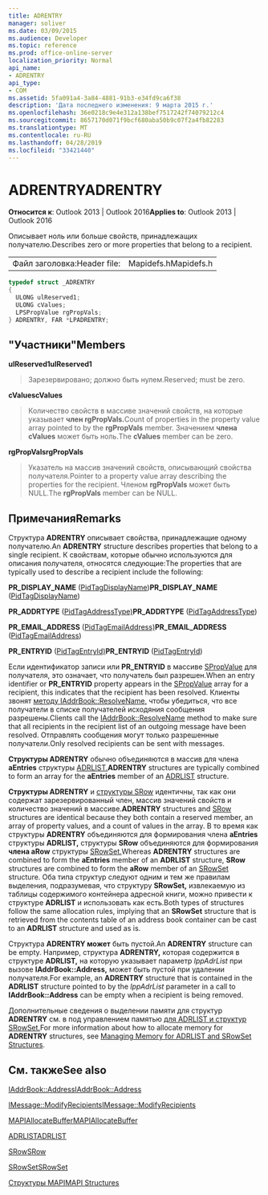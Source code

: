 ```yaml
---
title: ADRENTRY
manager: soliver
ms.date: 03/09/2015
ms.audience: Developer
ms.topic: reference
ms.prod: office-online-server
localization_priority: Normal
api_name:
- ADRENTRY
api_type:
- COM
ms.assetid: 5fa091a4-3a84-4881-91b3-e34fd9ca6f38
description: 'Дата последнего изменения: 9 марта 2015 г.'
ms.openlocfilehash: 36e0218c9e4e312a138bef7517242f74079212c4
ms.sourcegitcommit: 8657170d071f9bcf680aba50b9c07f2a4fb82283
ms.translationtype: MT
ms.contentlocale: ru-RU
ms.lasthandoff: 04/28/2019
ms.locfileid: "33421440"
---
```

# <a name="adrentry"></a><span data-ttu-id="2cd60-103">ADRENTRY</span><span class="sxs-lookup"><span data-stu-id="2cd60-103">ADRENTRY</span></span>

  
  
<span data-ttu-id="2cd60-104">**Относится к**: Outlook 2013 | Outlook 2016</span><span class="sxs-lookup"><span data-stu-id="2cd60-104">**Applies to**: Outlook 2013 | Outlook 2016</span></span> 
  
<span data-ttu-id="2cd60-105">Описывает ноль или больше свойств, принадлежащих получателю.</span><span class="sxs-lookup"><span data-stu-id="2cd60-105">Describes zero or more properties that belong to a recipient.</span></span>
  
|||
|:-----|:-----|
|<span data-ttu-id="2cd60-106">Файл заголовка:</span><span class="sxs-lookup"><span data-stu-id="2cd60-106">Header file:</span></span>  <br/> |<span data-ttu-id="2cd60-107">Mapidefs.h</span><span class="sxs-lookup"><span data-stu-id="2cd60-107">Mapidefs.h</span></span>  <br/> |
   
```cpp
typedef struct _ADRENTRY
{
  ULONG ulReserved1;
  ULONG cValues;
  LPSPropValue rgPropVals;
} ADRENTRY, FAR *LPADRENTRY;

```

## <a name="members"></a><span data-ttu-id="2cd60-108">"Участники"</span><span class="sxs-lookup"><span data-stu-id="2cd60-108">Members</span></span>

 <span data-ttu-id="2cd60-109">**ulReserved1**</span><span class="sxs-lookup"><span data-stu-id="2cd60-109">**ulReserved1**</span></span>
  
> <span data-ttu-id="2cd60-110">Зарезервировано; должно быть нулем.</span><span class="sxs-lookup"><span data-stu-id="2cd60-110">Reserved; must be zero.</span></span>
    
 <span data-ttu-id="2cd60-111">**cValues**</span><span class="sxs-lookup"><span data-stu-id="2cd60-111">**cValues**</span></span>
  
> <span data-ttu-id="2cd60-112">Количество свойств в массиве значений свойств, на которые указывает **член rgPropVals.**</span><span class="sxs-lookup"><span data-stu-id="2cd60-112">Count of properties in the property value array pointed to by the **rgPropVals** member.</span></span> <span data-ttu-id="2cd60-113">Значением **члена cValues** может быть ноль.</span><span class="sxs-lookup"><span data-stu-id="2cd60-113">The **cValues** member can be zero.</span></span> 
    
 <span data-ttu-id="2cd60-114">**rgPropVals**</span><span class="sxs-lookup"><span data-stu-id="2cd60-114">**rgPropVals**</span></span>
  
> <span data-ttu-id="2cd60-115">Указатель на массив значений свойств, описывающий свойства получателя.</span><span class="sxs-lookup"><span data-stu-id="2cd60-115">Pointer to a property value array describing the properties for the recipient.</span></span> <span data-ttu-id="2cd60-116">Членом **rgPropVals** может быть NULL.</span><span class="sxs-lookup"><span data-stu-id="2cd60-116">The **rgPropVals** member can be NULL.</span></span> 
    
## <a name="remarks"></a><span data-ttu-id="2cd60-117">Примечания</span><span class="sxs-lookup"><span data-stu-id="2cd60-117">Remarks</span></span>

<span data-ttu-id="2cd60-118">Структура **ADRENTRY** описывает свойства, принадлежащие одному получателю.</span><span class="sxs-lookup"><span data-stu-id="2cd60-118">An **ADRENTRY** structure describes properties that belong to a single recipient.</span></span> <span data-ttu-id="2cd60-119">К свойствам, которые обычно используются для описания получателя, относятся следующие:</span><span class="sxs-lookup"><span data-stu-id="2cd60-119">The properties that are typically used to describe a recipient include the following:</span></span> 
  
 <span data-ttu-id="2cd60-120">**PR_DISPLAY_NAME** ([PidTagDisplayName](pidtagdisplayname-canonical-property.md))</span><span class="sxs-lookup"><span data-stu-id="2cd60-120">**PR_DISPLAY_NAME** ([PidTagDisplayName](pidtagdisplayname-canonical-property.md))</span></span>
  
 <span data-ttu-id="2cd60-121">**PR_ADDRTYPE** ([PidTagAddressType)](pidtagaddresstype-canonical-property.md)</span><span class="sxs-lookup"><span data-stu-id="2cd60-121">**PR_ADDRTYPE** ([PidTagAddressType](pidtagaddresstype-canonical-property.md))</span></span>
  
 <span data-ttu-id="2cd60-122">**PR_EMAIL_ADDRESS** ([PidTagEmailAddress)](pidtagemailaddress-canonical-property.md)</span><span class="sxs-lookup"><span data-stu-id="2cd60-122">**PR_EMAIL_ADDRESS** ([PidTagEmailAddress](pidtagemailaddress-canonical-property.md))</span></span>
  
 <span data-ttu-id="2cd60-123">**PR_ENTRYID** ([PidTagEntryId)](pidtagentryid-canonical-property.md)</span><span class="sxs-lookup"><span data-stu-id="2cd60-123">**PR_ENTRYID** ([PidTagEntryId](pidtagentryid-canonical-property.md))</span></span>
  
<span data-ttu-id="2cd60-124">Если идентификатор записи или **PR_ENTRYID** в массиве [SPropValue](spropvalue.md) для получателя, это означает, что получатель был разрешен.</span><span class="sxs-lookup"><span data-stu-id="2cd60-124">When an entry identifier or **PR_ENTRYID** property appears in the [SPropValue](spropvalue.md) array for a recipient, this indicates that the recipient has been resolved.</span></span> <span data-ttu-id="2cd60-125">Клиенты звонят [методу IAddrBook::ResolveName,](iaddrbook-resolvename.md) чтобы убедиться, что все получатели в списке получателей исходяния сообщения разрешены.</span><span class="sxs-lookup"><span data-stu-id="2cd60-125">Clients call the [IAddrBook::ResolveName](iaddrbook-resolvename.md) method to make sure that all recipients in the recipient list of an outgoing message have been resolved.</span></span> <span data-ttu-id="2cd60-126">Отправлять сообщения могут только разрешенные получатели.</span><span class="sxs-lookup"><span data-stu-id="2cd60-126">Only resolved recipients can be sent with messages.</span></span> 
  
 <span data-ttu-id="2cd60-127">**Структуры ADRENTRY** обычно объединяются в массив для члена **aEntries** структуры [ADRLIST.](adrlist.md)</span><span class="sxs-lookup"><span data-stu-id="2cd60-127">**ADRENTRY** structures are typically combined to form an array for the **aEntries** member of an [ADRLIST](adrlist.md) structure.</span></span> 
  
 <span data-ttu-id="2cd60-128">**Структуры ADRENTRY** и [структуры SRow](srow.md) идентичны, так как они содержат зарезервированный член, массив значений свойств и количество значений в массиве.</span><span class="sxs-lookup"><span data-stu-id="2cd60-128">**ADRENTRY** structures and [SRow](srow.md) structures are identical because they both contain a reserved member, an array of property values, and a count of values in the array.</span></span> <span data-ttu-id="2cd60-129">В то время как структуры **ADRENTRY** объединяются для формирования члена **aEntries** структуры **ADRLIST,** структуры **SRow** объединяются для формирования **члена aRow** структуры [SRowSet.](srowset.md)</span><span class="sxs-lookup"><span data-stu-id="2cd60-129">Whereas **ADRENTRY** structures are combined to form the **aEntries** member of an **ADRLIST** structure, **SRow** structures are combined to form the **aRow** member of an [SRowSet](srowset.md) structure.</span></span> <span data-ttu-id="2cd60-130">Оба типа структур следуют одним и тем же правилам выделения, подразумевая, что структуру **SRowSet,** извлекаемую из таблицы содержимого контейнера адресной книги, можно привести к структуре **ADRLIST** и использовать как есть.</span><span class="sxs-lookup"><span data-stu-id="2cd60-130">Both types of structures follow the same allocation rules, implying that an **SRowSet** structure that is retrieved from the contents table of an address book container can be cast to an **ADRLIST** structure and used as is.</span></span> 
  
<span data-ttu-id="2cd60-131">Структура **ADRENTRY может** быть пустой.</span><span class="sxs-lookup"><span data-stu-id="2cd60-131">An **ADRENTRY** structure can be empty.</span></span> <span data-ttu-id="2cd60-132">Например, структура **ADRENTRY,** которая содержится в структуре **ADRLIST,** на которую указывает параметр  _lppAdrList_ при вызове **IAddrBook::Address,** может быть пустой при удалении получателя.</span><span class="sxs-lookup"><span data-stu-id="2cd60-132">For example, an **ADRENTRY** structure that is contained in the **ADRLIST** structure pointed to by the  _lppAdrList_ parameter in a call to **IAddrBook::Address** can be empty when a recipient is being removed.</span></span> 
  
<span data-ttu-id="2cd60-133">Дополнительные сведения о выделении памяти для структур **ADRENTRY** см. в под управлением памятью [для ADRLIST и структур SRowSet.](managing-memory-for-adrlist-and-srowset-structures.md)</span><span class="sxs-lookup"><span data-stu-id="2cd60-133">For more information about how to allocate memory for **ADRENTRY** structures, see [Managing Memory for ADRLIST and SRowSet Structures](managing-memory-for-adrlist-and-srowset-structures.md).</span></span>
  
## <a name="see-also"></a><span data-ttu-id="2cd60-134">См. также</span><span class="sxs-lookup"><span data-stu-id="2cd60-134">See also</span></span>



[<span data-ttu-id="2cd60-135">IAddrBook::Address</span><span class="sxs-lookup"><span data-stu-id="2cd60-135">IAddrBook::Address</span></span>](iaddrbook-address.md)
  
[<span data-ttu-id="2cd60-136">IMessage::ModifyRecipients</span><span class="sxs-lookup"><span data-stu-id="2cd60-136">IMessage::ModifyRecipients</span></span>](imessage-modifyrecipients.md)
  
[<span data-ttu-id="2cd60-137">MAPIAllocateBuffer</span><span class="sxs-lookup"><span data-stu-id="2cd60-137">MAPIAllocateBuffer</span></span>](mapiallocatebuffer.md)
  
[<span data-ttu-id="2cd60-138">ADRLIST</span><span class="sxs-lookup"><span data-stu-id="2cd60-138">ADRLIST</span></span>](adrlist.md)
  
[<span data-ttu-id="2cd60-139">SRow</span><span class="sxs-lookup"><span data-stu-id="2cd60-139">SRow</span></span>](srow.md)
  
[<span data-ttu-id="2cd60-140">SRowSet</span><span class="sxs-lookup"><span data-stu-id="2cd60-140">SRowSet</span></span>](srowset.md)


[<span data-ttu-id="2cd60-141">Структуры MAPI</span><span class="sxs-lookup"><span data-stu-id="2cd60-141">MAPI Structures</span></span>](mapi-structures.md)


